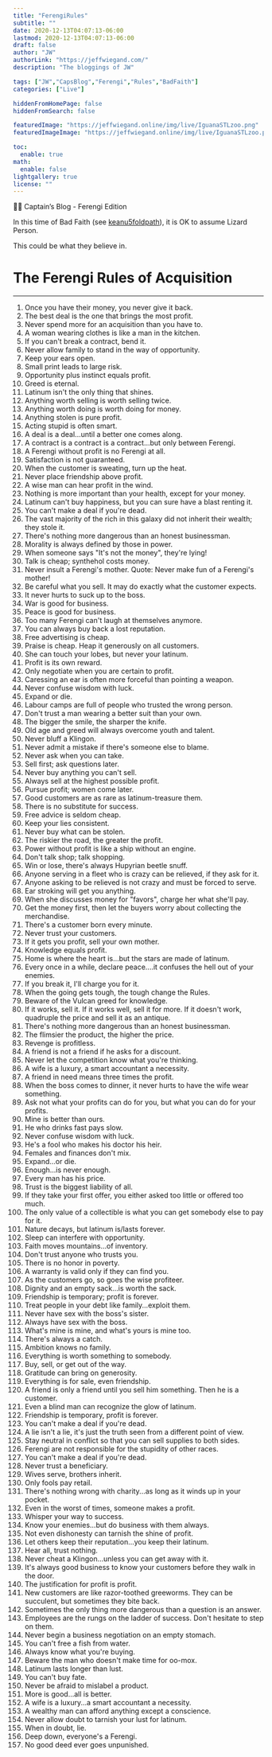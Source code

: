 ```yaml
---
title: "FerengiRules"
subtitle: ""
date: 2020-12-13T04:07:13-06:00
lastmod: 2020-12-13T04:07:13-06:00
draft: false
author: "JW"
authorLink: "https://jeffwiegand.com/"
description: "The bloggings of JW"

tags: ["JW","CapsBlog","Ferengi","Rules","BadFaith"]
categories: ["Live"]

hiddenFromHomePage: false
hiddenFromSearch: false

featuredImage: "https://jeffwiegand.online/img/live/IguanaSTLzoo.png"
featuredImageImage: "https://jeffwiegand.online/img/live/IguanaSTLzoo.png"

toc:
  enable: true
math:
  enable: false
lightgallery: true
license: ""
---
```


🏴‍☠️ Captain’s Blog - Ferengi Edition

In this time of Bad Faith (see [keanu5foldpath](http://electroponics.com/jwblog/2020/07/keanu5foldpath/)), it is OK to assume Lizard Person.

This could be what they believe in.

<!--more-->

# The Ferengi Rules of Acquisition

----

1.  Once you have their money, you never give it back.
2.  The best deal is the one that brings the most profit.
3.  Never spend more for an acquisition than you have to.
4.  A woman wearing clothes is like a man in the kitchen.
5.  If you can't break a contract, bend it.
6.  Never allow family to stand in the way of opportunity.
7.  Keep your ears open.
8.  Small print leads to large risk.
9.  Opportunity plus instinct equals profit.
10.  Greed is eternal.
11.  Latinum isn't the only thing that shines.
12.  Anything worth selling is worth selling twice.
13.  Anything worth doing is worth doing for money.
14.  Anything stolen is pure profit.
15.  Acting stupid is often smart.
16.  A deal is a deal...until a better one comes along.
17.  A contract is a contract is a contract...but only between Ferengi.
18.  A Ferengi without profit is no Ferengi at all.
19.  Satisfaction is not guaranteed.
20.  When the customer is sweating, turn up the heat.
21.  Never place friendship above profit.
22.  A wise man can hear profit in the wind.
23.  Nothing is more important than your health, except for your money.
24.  Latinum can't buy happiness, but you can sure have a blast renting it.
25.  You can't make a deal if you're dead.
26.  The vast majority of the rich in this galaxy did not inherit their wealth; they stole it.
27.  There's nothing more dangerous than an honest businessman.
28.  Morality is always defined by those in power.
29.  When someone says "It's not the money", they're lying!
30.  Talk is cheap; synthehol costs money.
31.  Never insult a Ferengi's mother. Quote: Never make fun of a Ferengi's mother!
32.  Be careful what you sell. It may do exactly what the customer expects.
33.  It never hurts to suck up to the boss.
34.  War is good for business.
35.  Peace is good for business.
36.  Too many Ferengi can't laugh at themselves anymore.
37.  You can always buy back a lost reputation.
38.  Free advertising is cheap.
39.  Praise is cheap. Heap it generously on all customers.
40.  She can touch your lobes, but never your latinum.
41.  Profit is its own reward.
42.  Only negotiate when you are certain to profit.
43.  Caressing an ear is often more forceful than pointing a weapon.
44.  Never confuse wisdom with luck.
45.  Expand or die.
46.  Labour camps are full of people who trusted the wrong person.
47.  Don't trust a man wearing a better suit than your own.
48.  The bigger the smile, the sharper the knife.
49.  Old age and greed will always overcome youth and talent.
50.  Never bluff a Klingon.
51.  Never admit a mistake if there's someone else to blame.
52.  Never ask when you can take.
53.  Sell first; ask questions later.
54.  Never buy anything you can't sell.
55.  Always sell at the highest possible profit.
56.  Pursue profit; women come later.
57.  Good customers are as rare as latinum-treasure them.
58.  There is no substitute for success.
59.  Free advice is seldom cheap.
60.  Keep your lies consistent.
61.  Never buy what can be stolen.
62.  The riskier the road, the greater the profit.
63.  Power without profit is like a ship without an engine.
64.  Don't talk shop; talk shopping.
65.  Win or lose, there's always Hupyrian beetle snuff.
66.  Anyone serving in a fleet who is crazy can be relieved, if they ask for it.
67.  Anyone asking to be relieved is not crazy and must be forced to serve.
68.  Ear stroking will get you anything.
69.  When she discusses money for "favors", charge her what she'll pay.
70.  Get the money first, then let the buyers worry about collecting the merchandise.
71.  There's a customer born every minute.
72.  Never trust your customers.
73.  If it gets you profit, sell your own mother.
74.  Knowledge equals profit.
75.  Home is where the heart is...but the stars are made of latinum.
76.  Every once in a while, declare peace....it confuses the hell out of your enemies.
77.  If you break it, I'll charge you for it.
78.  When the going gets tough, the tough change the Rules.
79.  Beware of the Vulcan greed for knowledge.
80.  If it works, sell it. If it works well, sell it for more. If it doesn't work, quadruple the price and sell it as an antique.
81.  There's nothing more dangerous than an honest businessman.
82.  The flimsier the product, the higher the price.
83.  Revenge is profitless.
84.  A friend is not a friend if he asks for a discount.
85.  Never let the competition know what you're thinking.
86.  A wife is a luxury, a smart accountant a necessity.
87.  A friend in need means three times the profit.
88.  When the boss comes to dinner, it never hurts to have the wife wear something.
89.  Ask not what your profits can do for you, but what you can do for your profits.
90.  Mine is better than ours.
91.  He who drinks fast pays slow.
92.  Never confuse wisdom with luck.
93.  He's a fool who makes his doctor his heir.
94.  Females and finances don't mix.
95.  Expand...or die.
97.  Enough...is never enough.
98.  Every man has his price.
99.  Trust is the biggest liability of all.
100.  If they take your first offer, you either asked too little or offered too much.
101.  The only value of a collectible is what you can get somebody else to pay for it.
102.  Nature decays, but latinum is/lasts forever.
103.  Sleep can interfere with opportunity.
104.  Faith moves mountains...of inventory.
105.  Don't trust anyone who trusts you.
106.  There is no honor in poverty.
107.  A warranty is valid only if they can find you.
108.  As the customers go, so goes the wise profiteer.
109.  Dignity and an empty sack...is worth the sack.
110.  Friendship is temporary; profit is forever.
111.  Treat people in your debt like family...exploit them.
112.  Never have sex with the boss's sister.
113.  Always have sex with the boss.
115.  What's mine is mine, and what's yours is mine too.
116.  There's always a catch.
117.  Ambition knows no family.
118.  Everything is worth something to somebody.
119.  Buy, sell, or get out of the way.
120.  Gratitude can bring on generosity.
121.  Everything is for sale, even friendship.
122.  A friend is only a friend until you sell him something. Then he is a customer.
123.  Even a blind man can recognize the glow of latinum.
124.  Friendship is temporary, profit is forever.
125.  You can't make a deal if you're dead.
126.  A lie isn't a lie, it's just the truth seen from a different point of view.
127.  Stay neutral in conflict so that you can sell supplies to both sides.
128.  Ferengi are not responsible for the stupidity of other races.
129.  You can't make a deal if you're dead.
135.  Never trust a beneficiary.
139.  Wives serve, brothers inherit.
141.  Only fools pay retail.
144.  There's nothing wrong with charity...as long as it winds up in your pocket.
162.  Even in the worst of times, someone makes a profit.
168.  Whisper your way to success.
177.  Know your enemies...but do business with them always.
181.  Not even dishonesty can tarnish the shine of profit.
189.  Let others keep their reputation...you keep their latinum.
190.  Hear all, trust nothing.
192.  Never cheat a Klingon...unless you can get away with it.
194.  It's always good business to know your customers before they walk in the door.
202.  The justification for profit is profit.
203.  New customers are like razor-toothed greeworms. They can be succulent, but sometimes they bite back.
208.  Sometimes the only thing more dangerous than a question is an answer.
211.  Employees are the rungs on the ladder of success. Don't hesitate to step on them.
214.  Never begin a business negotiation on an empty stomach.
217.  You can't free a fish from water.
218.  Always know what you're buying.
223.  Beware the man who doesn't make time for oo-mox.
229.  Latinum lasts longer than lust.
236.  You can't buy fate.
239.  Never be afraid to mislabel a product.
242.  More is good...all is better.
255.  A wife is a luxury...a smart accountant a necessity.
261.  A wealthy man can afford anything except a conscience.
263.  Never allow doubt to tarnish your lust for latinum.
266.  When in doubt, lie.
284.  Deep down, everyone's a Ferengi.
285.  No good deed ever goes unpunished.
